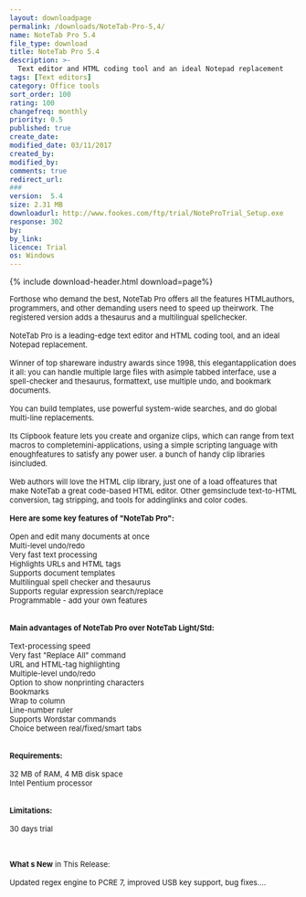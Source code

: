 ```yaml
---
layout: downloadpage
permalink: /downloads/NoteTab-Pro-5,4/
name: NoteTab Pro 5.4
file_type: download
title: NoteTab Pro 5.4
description: >-
  Text editor and HTML coding tool and an ideal Notepad replacement
tags: [Text editors]
category: Office tools
sort_order: 100
rating: 100
changefreq: monthly
priority: 0.5
published: true
create_date: 
modified_date: 03/11/2017
created_by: 
modified_by: 
comments: true
redirect_url: 
### 
version:  5.4
size: 2.31 MB
downloadurl: http://www.fookes.com/ftp/trial/NoteProTrial_Setup.exe
response: 302
by: 
by_link: 
licence: Trial 
os: Windows
---
```


{% include download-header.html download=page%}

<p style="fix-download-text !important">
<p><font size="2"><p>Forthose who demand the best, NoteTab Pro offers all the features HTMLauthors, programmers, and other demanding users need to speed up theirwork. The registered version adds a thesaurus and a multilingual spellchecker.<br />
<br />
NoteTab Pro is a leading-edge text editor and HTML coding tool, and an ideal Notepad replacement. <br />
<br />
Winner of top shareware industry awards since 1998, this elegantapplication does it all: you can handle multiple large files with asimple tabbed interface, use a spell-checker and thesaurus, formattext, use multiple undo, and bookmark documents. <br />
<br />
You can build templates, use powerful system-wide searches, and do global multi-line replacements.<br />
<br />
Its Clipbook feature lets you create and organize clips, which can range from text macros to completemini-applications, using a simple scripting language with enoughfeatures to satisfy any power user. a bunch of handy clip libraries isincluded. <br />
<br />
Web authors will love the HTML clip library, just one of a load offeatures that make NoteTab a great code-based HTML editor. Other gemsinclude text-to-HTML conversion, tag stripping, and tools for addinglinks and color codes.<br />
<br />
<span><strong>Here are some key features of "NoteTab Pro":</strong></span><br />
<br />
Open and edit many documents at once <br />
Multi-level undo/redo <br />
Very fast text processing <br />
Highlights URLs and HTML tags <br />
Supports document templates <br />
Multilingual spell checker and thesaurus <br />
Supports regular expression search/replace <br />
Programmable - add your own features <br />
<br />
<br />
<span><strong>Main advantages of NoteTab Pro over NoteTab Light/Std:</strong></span><br />
<br />
Text-processing speed <br />
Very fast "Replace All" command <br />
URL and HTML-tag highlighting <br />
Multiple-level undo/redo <br />
Option to show nonprinting characters <br />
Bookmarks <br />
Wrap to column <br />
Line-number ruler <br />
Supports Wordstar commands <br />
Choice between real/fixed/smart tabs <br />
<br />
<br />
<span><strong>Requirements:</strong></span><br />
<br />
32 MB of RAM, 4 MB disk space <br />
Intel Pentium processor<br />
<br />
<br />
<span><strong>Limitations:</strong></span><br />
<br />
30 days trial<br />
</p>
<div class="celltext_big"><br />
<br />
<strong>What s New</strong> in This Release:<br />
<br />
Updated regex engine to PCRE 7, improved USB key support, bug fixes....</div></p></p>
